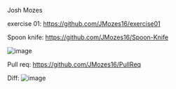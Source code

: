 Josh Mozes

exercise 01: https://github.com/JMozes16/exercise01

Spoon knife: https://github.com/JMozes16/Spoon-Knife

![image](https://user-images.githubusercontent.com/85561037/172089704-4f7b6237-3cc8-4e67-8ae0-825f1b51ff82.png)

Pull req: https://github.com/JMozes16/PullReq

Diff: ![image](https://user-images.githubusercontent.com/85561037/172091156-c8fba906-de3e-4f64-9546-d236bc328393.png)

